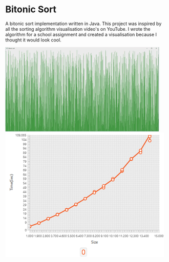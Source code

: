 # Bitonic Sort

A bitonic sort implementation written in Java. This project was inspired by all the sorting algorithm visualisation video's on YouTube.
I wrote the algorithm for a school assignment and created a visualisation because I thought it would look cool.   
     
![Sorting visualisation](/screenshots/sort.gif)
![Performance graph](/screenshots/graph.png)